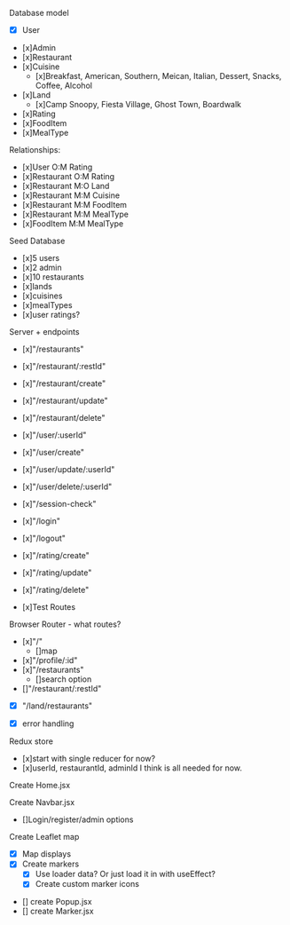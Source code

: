 Database model 
- [x] User
- [x]Admin
- [x]Restaurant
- [x]Cuisine
    - [x]Breakfast, American, Southern, Meican, Italian, Dessert, Snacks, Coffee, Alcohol
- [x]Land
    - [x]Camp Snoopy, Fiesta Village, Ghost Town, Boardwalk
- [x]Rating
- [x]FoodItem
- [x]MealType

Relationships:
- [x]User O:M Rating
- [x]Restaurant O:M Rating
- [x]Restaurant M:O Land
- [x]Restaurant M:M Cuisine
- [x]Restaurant M:M FoodItem
- [x]Restaurant M:M MealType
- [x]FoodItem M:M MealType

Seed Database
- [x]5 users
- [x]2 admin
- [x]10 restaurants
- [x]lands
- [x]cuisines
- [x]mealTypes
- [x]user ratings?

Server + endpoints
- [x]"/restaurants"
- [x]"/restaurant/:restId"
- [x]"/restaurant/create"
- [x]"/restaurant/update"
- [x]"/restaurant/delete"

- [x]"/user/:userId"
- [x]"/user/create"
- [x]"/user/update/:userId"
- [x]"/user/delete/:userId"

- [x]"/session-check"
- [x]"/login"
- [x]"/logout"


- [x]"/rating/create"
- [x]"/rating/update"
- [x]"/rating/delete"

- [x]Test Routes


Browser Router - what routes?
- [x]"/"
    - []map
- [x]"/profile/:id"
- [x]"/restaurants"
    - []search option
- []"/restaurant/:restId"
- [x] "/land/restaurants"
- [x] error handling


Redux store
- [x]start with single reducer for now? 
- [x]userId, restaurantId, adminId I think is all needed for now.


Create Home.jsx

Create Navbar.jsx
- []Login/register/admin options


Create Leaflet map
- [x] Map displays
- [x] Create markers
    - [x] Use loader data? Or just load it in with useEffect? 
    - [x] Create custom marker icons
- [] create Popup.jsx
- [] create Marker.jsx
